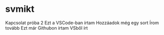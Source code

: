 # svmikt
Kapcsolat próba 2
Ezt a VSCode-ban írtam
Hozzáadok még egy sort
Írom tovább
Ezt már Githubon írtam
VSből írt